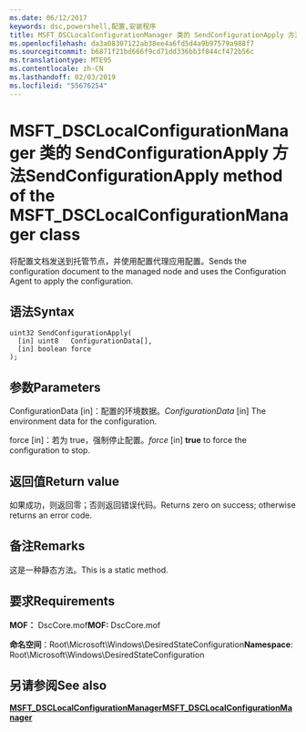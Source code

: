 ```yaml
---
ms.date: 06/12/2017
keywords: dsc,powershell,配置,安装程序
title: MSFT_DSCLocalConfigurationManager 类的 SendConfigurationApply 方法
ms.openlocfilehash: da3a08307122ab38ee4a6fd5d4a9b97579a988f7
ms.sourcegitcommit: b6871f21bd666f9cd71dd336bb3f844cf472b56c
ms.translationtype: MTE95
ms.contentlocale: zh-CN
ms.lasthandoff: 02/03/2019
ms.locfileid: "55676254"
---
```

# <a name="sendconfigurationapply-method-of-the-msftdsclocalconfigurationmanager-class"></a><span data-ttu-id="3071c-103">MSFT_DSCLocalConfigurationManager 类的 SendConfigurationApply 方法</span><span class="sxs-lookup"><span data-stu-id="3071c-103">SendConfigurationApply method of the MSFT_DSCLocalConfigurationManager class</span></span>

<span data-ttu-id="3071c-104">将配置文档发送到托管节点，并使用配置代理应用配置。</span><span class="sxs-lookup"><span data-stu-id="3071c-104">Sends the configuration document to the managed node and uses the Configuration Agent to apply the configuration.</span></span>

## <a name="syntax"></a><span data-ttu-id="3071c-105">语法</span><span class="sxs-lookup"><span data-stu-id="3071c-105">Syntax</span></span>

```mof
uint32 SendConfigurationApply(
  [in] uint8   ConfigurationData[],
  [in] boolean force
);
```

## <a name="parameters"></a><span data-ttu-id="3071c-106">参数</span><span class="sxs-lookup"><span data-stu-id="3071c-106">Parameters</span></span>

<span data-ttu-id="3071c-107">ConfigurationData \[in\]：配置的环境数据。</span><span class="sxs-lookup"><span data-stu-id="3071c-107">*ConfigurationData* \[in\] The environment data for the configuration.</span></span>

<span data-ttu-id="3071c-108">force \[in\]：若为 true，强制停止配置。</span><span class="sxs-lookup"><span data-stu-id="3071c-108">*force* \[in\] **true** to force the configuration to stop.</span></span>

## <a name="return-value"></a><span data-ttu-id="3071c-109">返回值</span><span class="sxs-lookup"><span data-stu-id="3071c-109">Return value</span></span>

<span data-ttu-id="3071c-110">如果成功，则返回零；否则返回错误代码。</span><span class="sxs-lookup"><span data-stu-id="3071c-110">Returns zero on success; otherwise returns an error code.</span></span>

## <a name="remarks"></a><span data-ttu-id="3071c-111">备注</span><span class="sxs-lookup"><span data-stu-id="3071c-111">Remarks</span></span>

<span data-ttu-id="3071c-112">这是一种静态方法。</span><span class="sxs-lookup"><span data-stu-id="3071c-112">This is a static method.</span></span>

## <a name="requirements"></a><span data-ttu-id="3071c-113">要求</span><span class="sxs-lookup"><span data-stu-id="3071c-113">Requirements</span></span>

<span data-ttu-id="3071c-114">**MOF：** DscCore.mof</span><span class="sxs-lookup"><span data-stu-id="3071c-114">**MOF:** DscCore.mof</span></span>

<span data-ttu-id="3071c-115">**命名空间**：Root\Microsoft\Windows\DesiredStateConfiguration</span><span class="sxs-lookup"><span data-stu-id="3071c-115">**Namespace**: Root\Microsoft\Windows\DesiredStateConfiguration</span></span>

## <a name="see-also"></a><span data-ttu-id="3071c-116">另请参阅</span><span class="sxs-lookup"><span data-stu-id="3071c-116">See also</span></span>

[<span data-ttu-id="3071c-117">**MSFT_DSCLocalConfigurationManager**</span><span class="sxs-lookup"><span data-stu-id="3071c-117">**MSFT_DSCLocalConfigurationManager**</span></span>](msft-dsclocalconfigurationmanager.md)